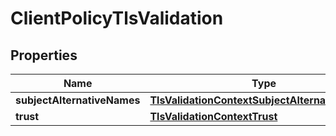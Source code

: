 

# ClientPolicyTlsValidation


## Properties

| Name | Type | Description | Notes |
|------------ | ------------- | ------------- | -------------|
|**subjectAlternativeNames** | [**TlsValidationContextSubjectAlternativeNames**](TlsValidationContextSubjectAlternativeNames.md) |  |  [optional] |
|**trust** | [**TlsValidationContextTrust**](TlsValidationContextTrust.md) |  |  |



